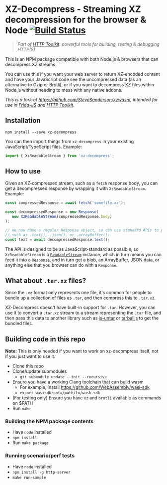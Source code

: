 # XZ-Decompress - Streaming XZ decompression for the browser & Node [![Build Status](https://github.com/httptoolkit/xz-decompress/workflows/CI/badge.svg)](https://github.com/httptoolkit/xz-decompress/actions)

> _Part of [HTTP Toolkit](https://httptoolkit.com): powerful tools for building, testing & debugging HTTP(S)_

This is an NPM package compatible with both Node.js & browsers that can decompress XZ streams.

You can use this if you want your web server to return XZ-encoded content and have your JavaScript code see the uncompressed data (as an alternative to Gzip or Brotli), or if you want to decompress XZ files within Node.js without needing to mess with any native addons.

_This is a fork of https://github.com/SteveSanderson/xzwasm, intended for use in [Frida-JS](https://github.com/httptoolkit/frida-js/) and [HTTP Toolkit](https://httptoolkit.com)._

## Installation

```
npm install --save xz-decompress
```

You can then import things from `xz-decompress` in your existing JavaScript/TypeScript files. Example:

```js
import { XzReadableStream } from 'xz-decompress';
```

## How to use

Given an XZ-compressed stream, such as a `fetch` response body, you can get a decompressed response by wrapping it with `XzReadableStream`. Example:

```js
const compressedResponse = await fetch('somefile.xz');

const decompressedResponse = new Response(
   new XzReadableStream(compressedResponse.body)
);

// We now have a regular Response object, so can use standard APIs to parse its body data,
// such as .text(), .json(), or .arrayBuffer():
const text = await decompressedResponse.text();
```

The API is designed to be as JavaScript-standard as possible, so `XzReadableStream` is a [`ReadableStream`](https://developer.mozilla.org/en-US/docs/Web/API/ReadableStream) instance, which in turn means you can feed it into a [`Response`](https://developer.mozilla.org/en-US/docs/Web/API/Response), and in turn get a blob, an ArrayBuffer, JSON data, or anything else that you browser can do with a `Response`.

## What about `.tar.xz` files?

Since the `.xz` format only represents one file, it's common for people to bundle up a collection of files as `.tar`, and then compress this to `.tar.xz`.

XZ-Decompress doesn't have built-in support for `.tar`. However, you can use it to convert a `.tar.xz` stream to a stream representing the `.tar` file, and then pass this data to another library such as [js-untar](https://github.com/InvokIT/js-untar) or [tarballjs](https://github.com/ankitrohatgi/tarballjs) to get the bundled files.

## Building code in this repo

**Note:** This is only needed if you want to work on xz-decompress itself, not if you just want to use it.

 * Clone this repo
 * Clone/update submodules
    * `git submodule update --init --recursive`
 * Ensure you have a working Clang toolchain that can build wasm
    * For example, install https://github.com/WebAssembly/wasi-sdk
    * `export wasisdkroot=/path/to/wask-sdk`
 * (For testing only) Ensure you have `xz` and `brotli` available as commands on $PATH
 * Run `make`

### Building the NPM package contents

 * Have `node` installed
 * `npm install`
 * Run `make package`

### Running scenario/perf tests

 * Have `node` installed
 * `npm install -g http-server`
 * `make run-sample`
